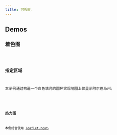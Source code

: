 ```yaml
---
title: 可视化
---
```


## Demos

### 着色图

<code src="./visualizations/basic" />

### 指定区域

本示例通过构造一个白色填充的圆环实现地图上仅显示阿尔巴马州。

<code src="./visualizations/inverting" />

### 热力图

本例结合使用 [leaflet.heat](https://github.com/Leaflet/Leaflet.heat)。

<code src="./visualizations/heat" />
